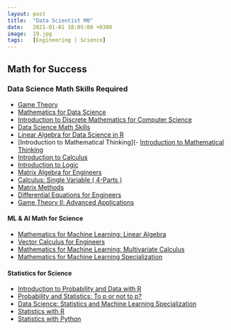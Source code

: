 ```yaml
---
layout: post
title:  "Data Scientist M0"
date:   2021-01-01 18:05:00 +0300
image:  19.jpg
tags:   [Engineering | Science]
---
```

## Math for Success
### Data Science Math Skills Required
  - [Game Theory](https://kanger.dev/run/game-theory-stanford/)
  - [Mathematics for Data Science](https://kanger.dev/run/mathematics-for-data-science-specialization-hse/)
  - [Introduction to Discrete Mathematics for Computer Science](https://kanger.dev/run/introduction-to-discrete-maths-for-cs-specialization-hse/)
  - [Data Science Math Skills](https://www.coursera.org/learn/datasciencemathskills?ranMID=40328&ranEAID=ZbA30aiKocg&ranSiteID=ZbA30aiKocg-WT__pUCBXg2ZxVDCPRzTGg&siteID=ZbA30aiKocg-WT__pUCBXg2ZxVDCPRzTGg&utm_content=10&utm_medium=partners&utm_source=linkshare&utm_campaign=ZbA30aiKocg)
  - [Linear Algebra for Data Science in R](https://www.datacamp.com/courses/linear-algebra-for-data-science-in-r?tap_a=5644-dce66f&tap_s=675229-d67dcf&utm_medium=affiliate&utm_source=saqibjan4)
  - [Introduction to Mathematical Thinking](- [Introduction to Mathematical Thinking](https://www.coursera.org/learn/mathematical-thinking?ranMID=40328&ranEAID=ZbA30aiKocg&ranSiteID=ZbA30aiKocg-SXSyEe1an2vx87QDrdtE3g&siteID=ZbA30aiKocg-SXSyEe1an2vx87QDrdtE3g&utm_content=10&utm_medium=partners&utm_source=linkshare&utm_campaign=ZbA30aiKocg#syllabus)
  - [Introduction to Calculus](https://www.coursera.org/learn/introduction-to-calculus?ranMID=40328&ranEAID=ZbA30aiKocg&ranSiteID=ZbA30aiKocg-Usw.1YnIcufBt0Vyhzapmw&siteID=ZbA30aiKocg-Usw.1YnIcufBt0Vyhzapmw&utm_content=10&utm_medium=partners&utm_source=linkshare&utm_campaign=ZbA30aiKocg/)
  - [Introduction to Logic](https://kanger.dev/run/introduction-to-logic-stanford/)
  - [Matrix Algebra for Engineers](https://kanger.dev/run/matrix-algebra-for-engineers-hkust/)
  - [Calculus: Single Variable ( 4-Parts )](https://www.coursera.org/search?query=calculus-single-variable)
  - [Matrix Methods](https://kanger.dev/run/matrix-methods-university-of-minnesota/)
  - [Differential Equations for Engineers](https://www.coursera.org/learn/differential-equations-engineers?ranMID=40328&ranEAID=ZbA30aiKocg&ranSiteID=ZbA30aiKocg-NonRBgTq3bIw5qrUWlXtVg&siteID=ZbA30aiKocg-NonRBgTq3bIw5qrUWlXtVg&utm_content=10&utm_medium=partners&utm_source=linkshare&utm_campaign=ZbA30aiKocg#syllabus)
  - [Game Theory II: Advanced Applications](https://click.linksynergy.com/deeplink?id=ZbA30aiKocg&mid=40328&murl=https%3A%2F%2Fwww.coursera.org%2Flearn%2Fgame-theory-2)

####  ML & AI Math for Science
  - [Mathematics for Machine Learning: Linear Algebra](https://www.coursera.org/learn/linear-algebra-machine-learning?ranMID=40328&ranEAID=ZbA30aiKocg&ranSiteID=ZbA30aiKocg-PxCnBppQLdml1rNnAYZ0qA&siteID=ZbA30aiKocg-PxCnBppQLdml1rNnAYZ0qA&utm_content=10&utm_medium=partners&utm_source=linkshare&utm_campaign=ZbA30aiKocg#syllabus)
  - [Vector Calculus for Engineers](https://www.coursera.org/learn/vector-calculus-engineers?ranMID=40328&ranEAID=ZbA30aiKocg&ranSiteID=ZbA30aiKocg-V_egUGy9ERUiTLT5eQhgyw&siteID=ZbA30aiKocg-V_egUGy9ERUiTLT5eQhgyw&utm_content=10&utm_medium=partners&utm_source=linkshare&utm_campaign=ZbA30aiKocg)
  - [Mathematics for Machine Learning: Multivariate Calculus](https://www.coursera.org/learn/multivariate-calculus-machine-learning?ranMID=40328&ranEAID=ZbA30aiKocg&ranSiteID=ZbA30aiKocg-omujR7Ro.bKsWmJEwK7H4Q&siteID=ZbA30aiKocg-omujR7Ro.bKsWmJEwK7H4Q&utm_content=10&utm_medium=partners&utm_source=linkshare&utm_campaign=ZbA30aiKocg#syllabus)
  - [Mathematics for Machine Learning Specialization](https://www.coursera.org/specializations/mathematics-machine-learning?ranMID=40328&ranEAID=ZbA30aiKocg&ranSiteID=ZbA30aiKocg-YAoE5pVjYLMHiZkdxVNTbw&siteID=ZbA30aiKocg-YAoE5pVjYLMHiZkdxVNTbw&utm_content=10&utm_medium=partners&utm_source=linkshare&utm_campaign=ZbA30aiKocg#courses)


#### Statistics for Science
  - [Introduction to Probability and Data with R](https://www.coursera.org/learn/probability-intro?ranMID=40328&ranEAID=ZbA30aiKocg&ranSiteID=ZbA30aiKocg-2qodN7SHLmhXjgUfBL9ilQ&siteID=ZbA30aiKocg-2qodN7SHLmhXjgUfBL9ilQ&utm_content=10&utm_medium=partners&utm_source=linkshare&utm_campaign=ZbA30aiKocg)
  - [Probability and Statistics: To p or not to p?](https://www.coursera.org/learn/probability-statistics?ranMID=40328&ranEAID=ZbA30aiKocg&ranSiteID=ZbA30aiKocg-ui1jeu6o4V.3ZXFSURJ8Eg&siteID=ZbA30aiKocg-ui1jeu6o4V.3ZXFSURJ8Eg&utm_content=10&utm_medium=partners&utm_source=linkshare&utm_campaign=ZbA30aiKocg)
  - [Data Science: Statistics and Machine Learning Specialization](https://www.coursera.org/specializations/data-science-statistics-machine-learning?ranMID=40328&ranEAID=ZbA30aiKocg&ranSiteID=ZbA30aiKocg-qMTUbNSuVsGVRqlgjtWyrA&siteID=ZbA30aiKocg-qMTUbNSuVsGVRqlgjtWyrA&utm_content=10&utm_medium=partners&utm_source=linkshare&utm_campaign=ZbA30aiKocg)
  - [Statistics with R](https://www.coursera.org/specializations/statistics?ranMID=40328&ranEAID=ZbA30aiKocg&ranSiteID=ZbA30aiKocg-B4YJcLoirfp4zctEaNqE.Q&siteID=ZbA30aiKocg-B4YJcLoirfp4zctEaNqE.Q&utm_content=10&utm_medium=partners&utm_source=linkshare&utm_campaign=ZbA30aiKocg#courses)
  - [Statistics with Python](https://www.coursera.org/specializations/statistics-with-python?ranMID=40328&ranEAID=ZbA30aiKocg&ranSiteID=ZbA30aiKocg-KRpCJ67Av8KVMZpNezyzWg&siteID=ZbA30aiKocg-KRpCJ67Av8KVMZpNezyzWg&utm_content=10&utm_medium=partners&utm_source=linkshare&utm_campaign=ZbA30aiKocg#courses)

[jekyll-docs]: https://jekyllrb.com/docs/home
[jekyll-gh]:   https://github.com/jekyll/jekyll
[jekyll-talk]: https://talk.jekyllrb.com/
